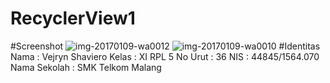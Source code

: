 # RecyclerView1
#Screenshot
![img-20170109-wa0012](https://cloud.githubusercontent.com/assets/22088378/21758210/0503c37c-d66c-11e6-952e-ed5b727995e0.jpg)
![img-20170109-wa0010](https://cloud.githubusercontent.com/assets/22088378/21758211/0633618a-d66c-11e6-8b4d-56e1b15ad600.jpg)
#Identitas
Nama : Vejryn Shaviero
Kelas : XI RPL 5
No Urut : 36
NIS : 44845/1564.070
Nama Sekolah : SMK Telkom Malang
